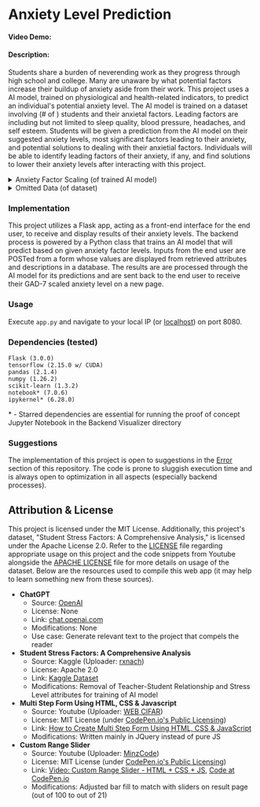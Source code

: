 # Anxiety Level Prediction
#### Video Demo: <URL>
#### Description:
Students share a burden of neverending work as they progress through high school and college. Many are unaware by what potential factors increase their buildup of anxiety aside from their work. This project uses a AI model, trained on physiological and health-related indicators, to predict an individual's potential anxiety level. The AI model is trained on a dataset involving (# of ) students and their anxietal factors. Leading factors are including but not limited to sleep quality, blood pressure, headaches, and self esteem. Students will be given a prediction from the AI model on their suggested anxiety levels, most significant factors leading to their anxiety, and potential solutions to dealing with their anxietial factors. Individuals will be able to identify leading factors of their anxiety, if any, and find solutions to lower their anxiety levels after interacting with this project.

<details><summary>Anxiety Factor Scaling (of trained AI model)</summary>

- **Anxiety**: Generalized Anxiety Disorder Assessment (GAD-7) (0-21, 0 is no anxiety, 21 is severe anxiety)
- **Self-Esteem**: Rosenberg Self-Esteem Scale (RSE) (0-30, 0 is high self-esteem, 30 is low self-esteem)
- **Mental Health History**: Binary (0 for no mental history, 1 for mental history available)
- **Depression**: Patient Health Questionnaire (PHQ-9) (0-27, 0 is no depression, 27 is severe depression)
___
- ***Disclaimer***: The mentioned factors (of anxiety) listed below are not officially recognized by any organization. They are declared in this document for context and interpretation. The named scales are not real and are provided for humourous effect (generated by ChatGPT) to conform with the naming conventions of the other official scales mentioned above. The scaling of each topic's intensity, however, are integrated with the AI model's training.
___
- **Headache**: Anxio-Cephalgia Index (ACI) (0-5, 0 is no headache pain, 5 is severe headache pain)
- **Blood Pressure**: Blood Pressure Severity Index (BPSI) (1-3, 1 is normal blood pressure, 3 is high blood pressure)
- **Sleep Quality**: Sleep Quality Assessment Scale (SQAS) (0-5, 0 is no difficulty with sleep, 5 is severe difficulty with sleep)
- **Breathing Problem:** Breath Harmony Index (BHI) (0-5, 0 is unrestricted breathing, 5 is severe breathing impairment)
- **Noise Level**: Tranquil Tone Index (TTI) (0-5, 0 is complete silence, 5 is extreme dissonance)
- **Living Conditions**: Habitat Comfort Meter (HCM) (0-5, 0 is ideal living standard, 5 is extreme adversity)
- **Safety**: Duct Tape Defense Index (DTDI) (0-5, 0 is a safe haven, 5 is critical safety alert)
- **Basic Needs**: Basic Needs Index (BNI) (0-5, 0 is essential fulfillment, 5 is extreme lack of essentials)
- **Academic Performance**: Academic Performance Scale (APS) (0-5, 0 is outstanding achievement, 5 is severe academic crisis)
- **Study Load**: Study Load Rating (SLR) (0-5, 0 is very light academic load, 5 is overwheming study demand)
- **Future Career Concerns**: Fortune Cookie Prophecies Barometer (FCPB) (0-5, 0 is confident career path, 5 is overwhelming career anxieties)
- **Social Support**: Entourage Entanglement Scale (EES) (0-5, 0 is abundant support network, 5 is no social support)
- **Peer Pressure**: Peer Influence Scale (PIS) (0-5, 0 is no peer influence, 5 is extreme peer influence)
- **Extracurricular Activities**: Extracurricular Overachiever-o-Meter (EOM) (0 is no involvement, 5 is active engagement)
- **Bullying**: Occasional Jokester Gauge (OJG) (0-5, 0 is no bullying incidents, 5 is severe and persistent bullying towards the individual)
</details>


<details><summary>Omitted Data (of dataset)</summary>

- **Teacher Student Relationship**: Interpreting this information is somewhat difficult and does not contribute as a considerably significant factor to one's anxiety levels.
- **Stress Level**: The purpose of the project is to assess anxiety levels based on environmental and physiological factors. Individuals' stress levels may make the AI model biased in its predictions for one's anxiety levels. The AI model may completely disregard other factors given stress levels.
</details>

### Implementation
This project utilizes a Flask app, acting as a front-end interface for the end user, to receive and display results of their anxiety levels. The backend process is powered by a Python class that trains an AI model that will predict based on given anxiety factor levels. Inputs from the end user are POSTed from a form whose values are displayed from retrieved attributes and descriptions in a database. The results are are processed through the AI model for its predictions and are sent back to the end user to receive their GAD-7 scaled anxiety level on a new page.

### Usage
Execute ``app.py`` and navigate to your local IP (or [localhost](localhost:8080)) on port 8080.

### Dependencies (tested)
```
Flask (3.0.0)
tensorflow (2.15.0 w/ CUDA)
pandas (2.1.4)
numpy (1.26.2)
scikit-learn (1.3.2)
notebook* (7.0.6)
ipykernel* (6.28.0)
```
\* - Starred dependencies are essential for running the proof of concept Jupyter Notebook in the Backend Visualizer directory


### Suggestions
The implementation of this project is open to suggestions in the [Error](https://github.com/poibear/AnxietyPredictor/errors) section of this repository. The code is prone to sluggish execution time and is always open to optimization in all aspects (especially backend processes).

## Attribution & License
This project is licensed under the MIT License. Additionally, this project's dataset, "Student Stress Factors: A Comprehensive Analysis," is licensed under the Apache License 2.0. Refer to the [LICENSE](LICENSE.txt) file regarding appropriate usage on this project and the code snippets from Youtube alongside the [APACHE LICENSE](APACHE_LICENSE.txt) file for more details on usage of the dataset. Below are the resources used to compile this web app (it may help to learn something new from these sources).
- **ChatGPT**
    - Source: [OpenAI](https://openai.com/)
    - License: None
    - Link: [chat.openai.com](https://chat.openai.com) 
    - Modifications: None
    - Use case: Generate relevant text to the project that compels the reader
- **Student Stress Factors: A Comprehensive Analysis**
    - Source: Kaggle (Uploader: [rxnach](https://www.kaggle.com/rxnach))
    - License: Apache 2.0
    - Link: [Kaggle Dataset](https://www.kaggle.com/datasets/rxnach/student-stress-factors-a-comprehensive-analysis/)
    - Modifications: Removal of Teacher-Student Relationship and Stress Level attributes for training of AI model
- **Multi Step Form Using HTML, CSS & Javascript**
    - Source: Youtube (Uploader: [WEB CIFAR](https://www.youtube.com/@webcifar))
    - License: MIT License (under [CodePen.io's Public Licensing](https://blog.codepen.io/documentation/licensing/))
    - Link: [How to Create Multi Step Form Using HTML, CSS & JavaScript](https://www.youtube.com/watch?v=cKTgIDkRsGc)
    - Modifications: Written mainly in JQuery instead of pure JS
- **Custom Range Slider**
  - Source: Youtube (Uploader: [MinzCode](https://www.youtube.com/@minzcode))
  - License: MIT License (under [CodePen.io's Public Licensing](https://blog.codepen.io/documentation/licensing/))
  - Link: [Video: Custom Range Slider - HTML + CSS + JS](https://www.youtube.com/watch?v=gjPllrhIYsM), [Code at CodePen.io](https://codepen.io/MinzCode/pen/rNxYYOZ)
  - Modifications: Adjusted bar fill to match with sliders on result page (out of 100 to out of 21)